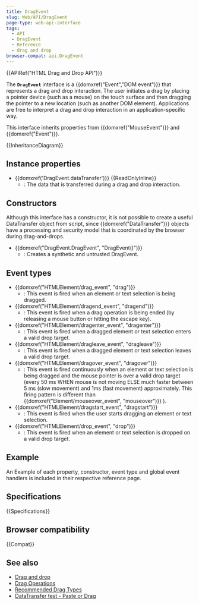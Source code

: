 ```yaml
---
title: DragEvent
slug: Web/API/DragEvent
page-type: web-api-interface
tags:
  - API
  - DragEvent
  - Reference
  - drag and drop
browser-compat: api.DragEvent
---
```


{{APIRef("HTML Drag and Drop API")}}

The **`DragEvent`** interface is a {{domxref("Event","DOM event")}} that represents a drag and drop interaction. The user initiates a drag by placing a pointer device (such as a mouse) on the touch surface and then dragging the pointer to a new location (such as another DOM element). Applications are free to interpret a drag and drop interaction in an application-specific way.

This interface inherits properties from {{domxref("MouseEvent")}} and {{domxref("Event")}}.

{{InheritanceDiagram}}

## Instance properties

- {{domxref('DragEvent.dataTransfer')}} {{ReadOnlyInline}}
  - : The data that is transferred during a drag and drop interaction.

## Constructors

Although this interface has a constructor, it is not possible to create a useful DataTransfer object from script, since {{domxref("DataTransfer")}} objects have a processing and security model that is coordinated by the browser during drag-and-drops.

- {{domxref("DragEvent.DragEvent", "DragEvent()")}}
  - : Creates a synthetic and untrusted DragEvent.

## Event types

- {{domxref("HTMLElement/drag_event", "drag")}}
  - : This event is fired when an element or text selection is being dragged.
- {{domxref("HTMLElement/dragend_event", "dragend")}}
  - : This event is fired when a drag operation is being ended (by releasing a mouse button or hitting the escape key).
- {{domxref("HTMLElement/dragenter_event", "dragenter")}}
  - : This event is fired when a dragged element or text selection enters a valid drop target.
- {{domxref("HTMLElement/dragleave_event", "dragleave")}}
  - : This event is fired when a dragged element or text selection leaves a valid drop target.
- {{domxref("HTMLElement/dragover_event", "dragover")}}
  - : This event is fired continuously when an element or text selection is being dragged and the mouse pointer is over a valid drop target (every 50 ms WHEN mouse is not moving ELSE much faster between 5 ms (slow movement) and 1ms (fast movement) approximately. This firing pattern is different than {{domxref("Element/mouseover_event", "mouseover")}} ).
- {{domxref("HTMLElement/dragstart_event", "dragstart")}}
  - : This event is fired when the user starts dragging an element or text selection.
- {{domxref("HTMLElement/drop_event", "drop")}}
  - : This event is fired when an element or text selection is dropped on a valid drop target.

## Example

An Example of each property, constructor, event type and global event handlers is included in their respective reference page.

## Specifications

{{Specifications}}

## Browser compatibility

{{Compat}}

## See also

- [Drag and drop](/en-US/docs/Web/API/HTML_Drag_and_Drop_API)
- [Drag Operations](/en-US/docs/Web/API/HTML_Drag_and_Drop_API/Drag_operations)
- [Recommended Drag Types](/en-US/docs/Web/API/HTML_Drag_and_Drop_API/Recommended_drag_types)
- [DataTransfer test - Paste or Drag](https://codepen.io/tech_query/pen/MqGgap)
